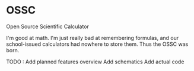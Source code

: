 # OSSC
Open Source Scientific Calculator

I'm good at math. I'm just really bad at remembering formulas, and our school-issued calculators had nowhere to store them.
Thus the OSSC was born.

TODO :	Add planned features overview
				Add schematics
				Add actual code
				

